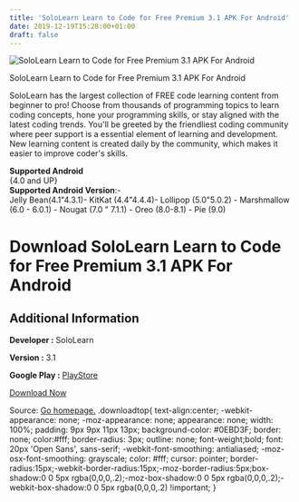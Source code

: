 ```yaml
---
title: 'SoloLearn Learn to Code for Free Premium 3.1 APK For Android'
date: 2019-12-19T15:28:00+01:00
draft: false
---
```


![SoloLearn Learn to Code for Free Premium 3.1 APK For Android](https://i1.wp.com/apkhome.net/wp-content/uploads/2019/12/SoloLearn-Learn-to-Code-for-Free-Premium-3.1.png "SoloLearn Learn to Code for Free Premium 3.1 APK For Android")

  

SoloLearn Learn to Code for Free Premium 3.1 APK For Android

SoloLearn has the largest collection of FREE code learning content from beginner to pro! Choose from thousands of programming topics to learn coding concepts, hone your programming skills, or stay aligned with the latest coding trends. You'll be greeted by the friendliest coding community where peer support is a essential element of learning and development. New learning content is created daily by the community, which makes it easier to improve coder's skills.

**Supported Android**  
{4.0 and UP}  
**Supported Android Version**:-  
Jelly Bean(4.1"4.3.1)- KitKat (4.4"4.4.4)- Lollipop (5.0"5.0.2) - Marshmallow (6.0 - 6.0.1) - Nougat (7.0 " 7.1.1) - Oreo (8.0-8.1) - Pie (9.0)

Download SoloLearn Learn to Code for Free Premium 3.1 APK For Android
=====================================================================

Additional Information
----------------------

**Developer :** SoloLearn

**Version :** 3.1

**Google Play :** [PlayStore](https://play.google.com/store/apps/details?id=com.sololearn&hl=en)

  

[Download Now](https://store4app.co/post/sololearn-learn-to-code-for-free-premium-3-1-apk-for-android_1576765384)

  
Source: [Go homepage.](https://store4app.co/post/sololearn-learn-to-code-for-free-premium-3-1-apk-for-android_1576765384) .downloadtop{ text-align:center; -webkit-appearance: none; -moz-appearance: none; appearance: none; width: 100%; padding: 9px 9px 11px 13px; background-color: #0EBD3F; border: none; color:#fff; border-radius: 3px; outline: none; font-weight;bold; font: 20px 'Open Sans', sans-serif; -webkit-font-smoothing: antialiased; -moz-osx-font-smoothing: grayscale; color: #fff; cursor: pointer; border-radius:15px;-webkit-border-radius:15px;-moz-border-radius:5px;box-shadow:0 0 5px rgba(0,0,0,.2);-moz-box-shadow:0 0 5px rgba(0,0,0,.2);-webkit-box-shadow:0 0 5px rgba(0,0,0,.2) !important; }
